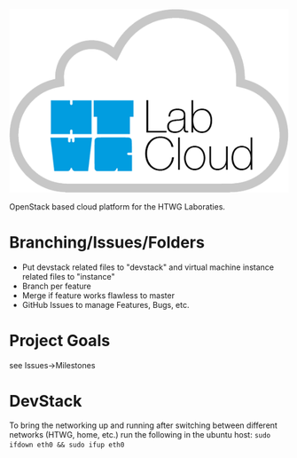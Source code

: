 ![HTWG Lab Cloud](design/logo.png?raw=true)

OpenStack based cloud platform for the HTWG Laboraties.

# Branching/Issues/Folders

- Put devstack related files to "devstack" and virtual machine instance related files to "instance"
- Branch per feature
- Merge if feature works flawless to master
- GitHub Issues to manage Features, Bugs, etc.

# Project Goals

see Issues->Milestones

# DevStack

To bring the networking up and running after switching between different networks (HTWG, home, etc.) run the following in the ubuntu host: `sudo ifdown eth0 && sudo ifup eth0` 

